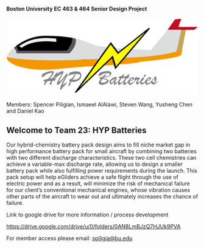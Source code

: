 **Boston University EC 463 & 464 Senior Design Project**

![HYP Logo](https://github.com/Spiligia/HYPE_Batteries/blob/main/Pictures/Hyp_final.png)

Members: Spencer Piligian, Ismaeel AlAlawi, Steven Wang, Yusheng Chen and Daniel Kao

## Welcome to Team 23: HYP Batteries 

Our hybrid-chemistry battery pack design aims to fill niche market gap in high performance battery pack for small aircraft by combining two batteries with two different discharge characteristics. These two cell chemistries can achieve a variable-max discharge rate, allowing us to design a smaller battery pack while also fulfilling power requirements during the launch. This pack setup will help eGliders achieve a safe flight through the use of electric power and as a result, will minimize the risk of mechanical failure for our client’s conventional mechanical engines, whose vibration causes other parts of the aircraft to wear out and ultimately increases the chance of failure.

Link to google drive for more information / process development 

https://drive.google.com/drive/u/0/folders/0AN8LmBJzQ7HJUk9PVA

For member access please email: spiligia@bu.edu

